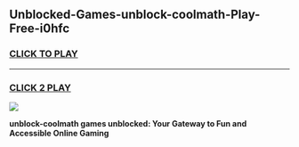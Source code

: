 
## Unblocked-Games-unblock-coolmath-Play-Free-i0hfc
<h3>
<a href="https://premium76.site?title=unblock-coolmath&ref=23A">CLICK TO PLAY</a></h3>
<hr>

<h3>
<a href="https://premium76.site?title=unblock-coolmath&ref=23A">CLICK 2 PLAY</a>
  
</h3>

<a href="https://premium76.site?title=unblock-coolmath&ref=23A"><img src="https://clearcache.store/games.png"></a>


**unblock-coolmath games unblocked: Your Gateway to Fun and Accessible Online Gaming**
